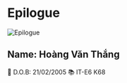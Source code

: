 # Epilogue
![Epilogue](https://ibb.co/DDvsktv)
## Name: Hoàng Văn Thắng
🎂 D.O.B: 21/02/2005
📚 IT-E6 K68
